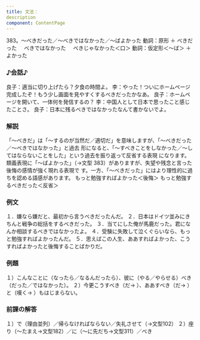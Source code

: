 ```yaml
---
title: 文法：
description
component: ContentPage
---
```



383。～べきだった／～べきではなかった／～ばよかった
動詞：原形 ＋ べきだった
    べきではなかった
    べきじゃなかった＜口＞
動詞：仮定形＜～ば＞ ＋ よかった
### ♪会話♪
良子：適当に切り上げたら？夕食の時間よ。
李：やった！ついにホームページ完成したぞ！もう少し画面を見やすくするべきだったかなあ。 良子：ホームページを開いて、一体何を発信するの？
李：中国人として日本で思ったこと感じたことさ。
良子：日本に残るべきではなかったなんて書かないでよ。
### 解説
「～べきだ」は「～するのが当然だ／適切だ」を意味しますが、「～べきだった／～べきではなかった」と過去 形になると、「～すべきことをしなかった／～してはならないことをした」という過去を振り返って反省する表現 になります。
類義表現に「～ばよかった」（→文型 383）がありますが、失望や残念と言った後悔の感情が強く現れる表現で す。一方、「～べきだった」にはより理性的に過ちを認める語感があります。
もっと勉強すればよかった＜後悔＞ もっと勉強するべきだった＜反省＞
### 例文
１．嫌なら嫌だと、最初から言うべきだったんだ。
２．日本はドイツ並みにきちんと戦争の総括をするべきだった。
３．当てにした俺が馬鹿だった。君になんか相談するべきではなかったよ。
４．受験に失敗して泣くぐらいなら、もっと勉強すればよかったんだ。
５．思えばこの人生、ああすればよかった、こうすればよかったと後悔することばかりだ。
### 例題
１）こんなことに（なったら／なるんだったら）、彼に（やる／やらせる）べき（だった／ではなかった）。
２）今更こうすべき（だ→ ）、ああすべき（だ→ ）と（嘆く→ ）もはじまらない。
### 前課の解答
１）で（理由並列）／帰らなければならない／失礼させて（→文型102）
２）座り（～たまえ→文型182）／に（～に先だち→文型311）／べき
